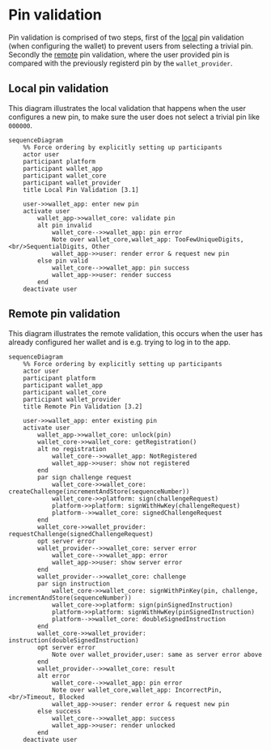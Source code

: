 # Pin validation

 Pin validation is comprised of two steps, first of the [local](#local-pin-validation) pin validation (when configuring the wallet) to prevent users from selecting a trivial pin. Secondly the [remote](#remote-pin-validation) pin validation, where the user provided pin is compared with the previously registerd pin by the `wallet_provider`.

## Local pin validation

This diagram illustrates the local validation that happens when the user configures a new pin, to make sure the user does not select a trivial pin like `000000`.

```{mermaid}
sequenceDiagram
    %% Force ordering by explicitly setting up participants
    actor user
    participant platform
    participant wallet_app
    participant wallet_core
    participant wallet_provider
    title Local Pin Validation [3.1]

    user->>wallet_app: enter new pin
    activate user
        wallet_app->>wallet_core: validate pin
        alt pin invalid
            wallet_core-->>wallet_app: pin error
            Note over wallet_core,wallet_app: TooFewUniqueDigits,<br/>SequentialDigits, Other
            wallet_app->>user: render error & request new pin
        else pin valid
            wallet_core-->>wallet_app: pin success
            wallet_app->>user: render success
        end
    deactivate user
```

## Remote pin validation

This diagram illustrates the remote validation, this occurs when the user has already configured her wallet and is e.g. trying to log in to the app.

```{mermaid}
sequenceDiagram
    %% Force ordering by explicitly setting up participants
    actor user
    participant platform
    participant wallet_app
    participant wallet_core
    participant wallet_provider
    title Remote Pin Validation [3.2]

    user->>wallet_app: enter existing pin
    activate user
        wallet_app->>wallet_core: unlock(pin)
        wallet_core->>wallet_core: getRegistration()
        alt no registration
            wallet_core-->>wallet_app: NotRegistered
            wallet_app->>user: show not registered
        end
        par sign challenge request
            wallet_core->>wallet_core: createChallenge(incrementAndStore(sequenceNumber))
            wallet_core->>platform: sign(challengeRequest)
            platform->>platform: signWithHwKey(challengeRequest)
            platform-->>wallet_core: signedChallengeRequest
        end
        wallet_core->>wallet_provider: requestChallenge(signedChallengeRequest)
        opt server error
        wallet_provider-->>wallet_core: server error
            wallet_core-->>wallet_app: error
            wallet_app->>user: show server error
        end
        wallet_provider-->>wallet_core: challenge
        par sign instruction
            wallet_core->>wallet_core: signWithPinKey(pin, challenge, incrementAndStore(sequenceNumber))
            wallet_core->>platform: sign(pinSignedInstruction)
            platform->>platform: signWithHwKey(pinSignedInstruction)
            platform-->>wallet_core: doubleSignedInstruction
        end
        wallet_core->>wallet_provider: instruction(doubleSignedInstruction)
        opt server error
            Note over wallet_provider,user: same as server error above
        end
        wallet_provider-->>wallet_core: result
        alt error
            wallet_core-->>wallet_app: pin error
            Note over wallet_core,wallet_app: IncorrectPin,<br/>Timeout, Blocked
            wallet_app->>user: render error & request new pin
        else success
            wallet_core-->>wallet_app: success
            wallet_app->>user: render unlocked
        end
    deactivate user
```
